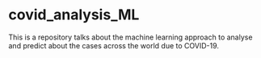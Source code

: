 # covid_analysis_ML
This is a repository talks about the machine learning approach to analyse and predict about the cases across the world due to COVID-19.
